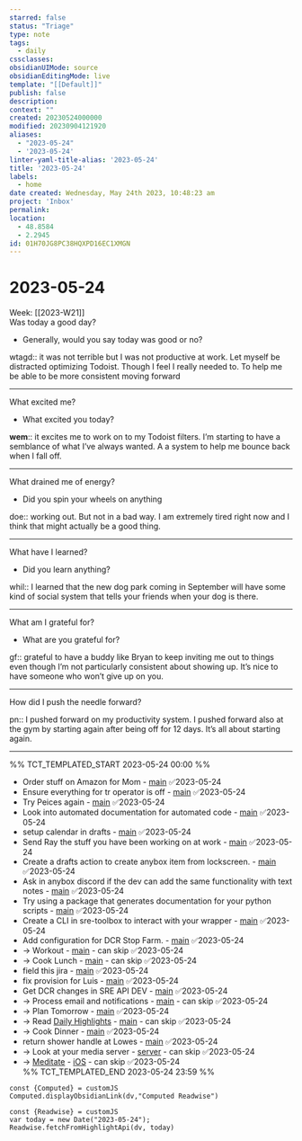 ```yaml
---
starred: false
status: "Triage"
type: note
tags:
  - daily
cssclasses: 
obsidianUIMode: source
obsidianEditingMode: live
template: "[[Default]]"
publish: false
description: 
context: ""
created: 20230524000000
modified: 20230904121920
aliases:
  - "2023-05-24"
  - '2023-05-24'
linter-yaml-title-alias: '2023-05-24'
title: '2023-05-24'
labels:
  - home
date created: Wednesday, May 24th 2023, 10:48:23 am
project: 'Inbox'
permalink: 
location:
  - 48.8584
  - 2.2945
id: 01H70JG8PC38HQXPD16EC1XMGN
---
```


# 2023-05-24

Week: [[2023-W21]]  
Was today a good day?

- Generally, would you say today was good or no?

wtagd:: it was not terrible but I was not productive at work. Let myself be distracted optimizing Todoist. Though I feel I really needed to. To help me be able to be more consistent moving forward

---

What excited me?

- What excited you today?

**wem**:: it excites me to work on to my Todoist filters. I’m starting to have a semblance of what I’ve always wanted. A a system to help me bounce back when I fall off.

---

What drained me of energy?

- Did you spin your wheels on anything

doe:: working out. But not in a bad way. I am extremely tired right now and I think that might actually be a good thing.

---

What have I learned?

- Did you learn anything?

whil:: I learned that the new dog park coming in September will have some kind of social system that tells your friends when your dog is there.

---

What am I grateful for?

- What are you grateful for?

gf:: grateful to have a buddy like Bryan to keep inviting me out to things even though I’m not particularly consistent about showing up. It’s nice to have someone who won’t give up on you.

---

How did I push the needle forward?

pn:: I pushed forward on my productivity system. I pushed forward also at the gym by starting again after being off for 12 days. It’s all about starting again.

---

%% TCT_TEMPLATED_START 2023-05-24 00:00 %%
- Order stuff on Amazon for Mom - [main](drafts://x-callback-url/runAction?text=3b27f5ed-db56-47b0-9bbf-1664888e2c59,6905103715&action=Write%20to%20Obsidian%20File) ✅2023-05-24
- Ensure everything for tr operator is off - [main](drafts://x-callback-url/runAction?text=08babaef-1dfc-4309-ae6d-98f0f8cbd461,6883361036&action=Write%20to%20Obsidian%20File) ✅2023-05-24
- Try Peices again - [main](drafts://x-callback-url/runAction?text=e52db9bb-7d63-4709-9208-bafcbde97dfc,6873409123&action=Write%20to%20Obsidian%20File) ✅2023-05-24
- Look into automated documentation for automated code - [main](drafts://x-callback-url/runAction?text=6ef31986-92dc-4665-9a0d-320a30d378cd,6873904903&action=Write%20to%20Obsidian%20File) ✅2023-05-24
- setup calendar in drafts - [main](drafts://x-callback-url/runAction?text=ed735c7f-c00c-48bd-b725-770cbeed3bbc,6874030014&action=Write%20to%20Obsidian%20File) ✅2023-05-24
- Send Ray the stuff you have been working on at work - [main](drafts://x-callback-url/runAction?text=c90f2cbc-9892-42da-ad6d-a3bd7c74c450,6877506929&action=Write%20to%20Obsidian%20File) ✅2023-05-24
- Create a drafts action to create anybox item from lockscreen. - [main](drafts://x-callback-url/runAction?text=ba4ae9c3-4ccd-4b24-99f6-6c4e2ced13ac,6877924544&action=Write%20to%20Obsidian%20File) ✅2023-05-24
- Ask in anybox discord if the dev can add the same functionality with text notes - [main](drafts://x-callback-url/runAction?text=c71baa16-8ebb-424b-8044-57ceba096528,6878351986&action=Write%20to%20Obsidian%20File) ✅2023-05-24
- Try using a package that generates documentation for your python scripts - [main](drafts://x-callback-url/runAction?text=633730f5-2d80-4ee6-a546-fbdb39172e42,6894076724&action=Write%20to%20Obsidian%20File) ✅2023-05-24
- Create a CLI in sre-toolbox to interact with your wrapper - [main](drafts://x-callback-url/runAction?text=75c78695-99fa-4beb-aa2b-468843a15ddf,6890813149&action=Write%20to%20Obsidian%20File) ✅2023-05-24
- Add configuration for DCR Stop Farm. - [main](drafts://x-callback-url/runAction?text=48352508-528f-4b5f-9550-f20bae7f6eff,6890799069&action=Write%20to%20Obsidian%20File) ✅2023-05-24
- -> Workout - [main](drafts://x-callback-url/runAction?text=bfea6702-4359-40c9-85b2-c9660d4691ec,6816897910&action=Write%20to%20Obsidian%20File) - can skip ✅2023-05-24
- -> Cook Lunch - [main](drafts://x-callback-url/runAction?text=c45e7602-8c9f-44f9-af5c-5f19e2e7793f,6826736524&action=Write%20to%20Obsidian%20File) - can skip ✅2023-05-24
- field this jira - [main](drafts://x-callback-url/runAction?text=997a0620-0328-4ee8-8d53-3c82ddae1dad,6872657856&action=Write%20to%20Obsidian%20File) ✅2023-05-24
- fix provision for Luis - [main](drafts://x-callback-url/runAction?text=53d8d468-3e3a-41fb-b8b3-d4fb9e2bb596,6907550119&action=Write%20to%20Obsidian%20File) ✅2023-05-24
- Get DCR changes in SRE API DEV - [main](drafts://x-callback-url/runAction?text=a5a4248a-5f6a-4cbc-a2f8-1ba015f5b5c0,6873978613&action=Write%20to%20Obsidian%20File) ✅2023-05-24
- -> Process email and notifications - [main](drafts://x-callback-url/runAction?text=81b8230d-6d0e-4f76-b7e2-48d70d32562b,6855046874&action=Write%20to%20Obsidian%20File) - can skip ✅2023-05-24
- -> Plan Tomorrow - [main](drafts://x-callback-url/runAction?text=dc45e82d-17c0-4df6-b25f-bb641dad90b4,6877995356&action=Write%20to%20Obsidian%20File) ✅2023-05-24
- -> Read [Daily Highlights](readwise://daily) - [main](drafts://x-callback-url/runAction?text=633a5475-8fa3-4fba-8461-eed24d71ffc1,6857165378&action=Write%20to%20Obsidian%20File) - can skip ✅2023-05-24
- -> Cook Dinner - [main](drafts://x-callback-url/runAction?text=8ae06d21-1ddb-44e3-af0b-ce3a62bbcd24,6868029464&action=Write%20to%20Obsidian%20File) ✅2023-05-24
- return shower handle at Lowes - [main](drafts://x-callback-url/runAction?text=53cb9d5d-2704-4d3c-9cae-6534c9f8184f,6895292877&action=Write%20to%20Obsidian%20File) ✅2023-05-24
- -> Look at your media server - [server](https://192-168-1-240.nasa135.direct.quickconnect.to:5001/) - can skip ✅2023-05-24
- -> [Meditate](https://app.wakingup.com/) - [iOS](wakingup://) - can skip ✅2023-05-24  
%% TCT_TEMPLATED_END 2023-05-24 23:59 %%

```dataviewjs
const {Computed} = customJS
Computed.displayObsidianLink(dv,"Computed Readwise")
```

```dataviewjs
const {Readwise} = customJS
var today = new Date("2023-05-24");
Readwise.fetchFromHighlightApi(dv, today)
```
